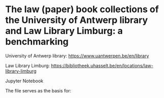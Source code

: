 # The law (paper) book collections of the University of Antwerp library and Law Library Limburg: a benchmarking

University of Antwerp library: https://www.uantwerpen.be/en/library

Law Library Limburg: https://bibliotheek.uhasselt.be/en/locations/law-library-limburg

Jupyter Notebook

The file serves as the basis for: 


